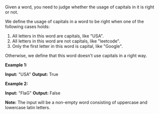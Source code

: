 
Given a word, you need to judge whether the usage of capitals in it is right or not.

We define the usage of capitals in a word to be right when one of the following cases holds:

1.  All letters in this word are capitals, like "USA".
2.  All letters in this word are not capitals, like "leetcode".
3.  Only the first letter in this word is capital, like "Google".

Otherwise, we define that this word doesn't use capitals in a right way.

**Example 1:**

**Input:** "USA"
**Output:** True

**Example 2:**

**Input:** "FlaG"
**Output:** False

**Note:**  The input will be a non-empty word consisting of uppercase and lowercase latin letters.
